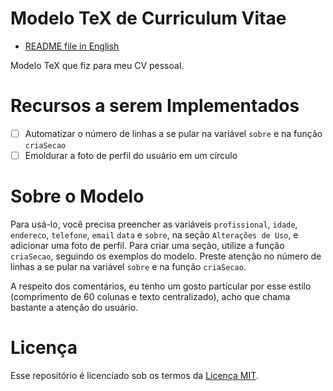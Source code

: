# Modelo TeX de Curriculum Vitae

- [README file in English](README.md)

Modelo TeX que fiz para meu CV pessoal.

# Recursos a serem Implementados

- [ ] Automatizar o número de linhas a se pular na variável `sobre` e na função `criaSecao`
- [ ] Emoldurar a foto de perfil do usuário em um círculo

# Sobre o Modelo

Para usá-lo, você precisa preencher as variáveis  `profissional`, `idade`, `endereco`, `telefone`, `email` `data` e `sobre`, na seção `Alterações de Uso`, e adicionar uma foto de perfil. Para criar uma seção, utilize a função `criaSecao`, seguindo os exemplos do modelo. Preste atenção no número de linhas a se pular na variável `sobre` e na função `criaSecao`.

A respeito dos comentários, eu tenho um gosto particular por esse estilo (comprimento de 60 colunas e texto centralizado), acho que chama bastante a atenção do usuário.

# Licença

Esse repositório é licenciado sob os termos da [Licença MIT](LICENSE).
